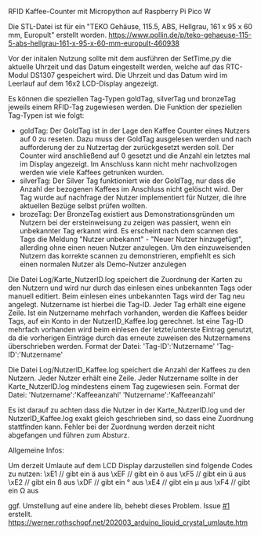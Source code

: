 RFID Kaffee-Counter mit Micropython auf Raspberry Pi Pico W

Die STL-Datei ist für ein "TEKO Gehäuse, 115.5, ABS, Hellgrau, 161 x 95 x 60 mm, Europult" erstellt worden.
https://www.pollin.de/p/teko-gehaeuse-115-5-abs-hellgrau-161-x-95-x-60-mm-europult-460938

Vor der initalen Nutzung sollte mit dem ausführen der SetTime.py die aktuelle Uhrzeit und das Datum eingestellt werden, welche auf das RTC-Modul DS1307 gespeichert wird. Die Uhrzeit und das Datum wird im Leerlauf auf dem 16x2 LCD-Display angezeigt.

Es können die speziellen Tag-Typen goldTag, silverTag und bronzeTag jeweils einem RFID-Tag zugewiesen werden.
Die Funktion der speziellen Tag-Typen ist wie folgt:
- goldTag:    Der GoldTag ist in der Lage den Kaffee Counter eines Nutzers auf 0 zu reseten. Dazu muss der GoldTag ausgelesen werden und nach aufforderung der zu Nutzertag der zurückgesetzt werden soll. Der Counter wird anschließend auf 0 gesetzt und die Anzahl ein letztes mal im Display angezeigt. Im Anschluss kann nicht mehr nachvollzogen werden wie viele Kaffees getrunken wurden.
- silverTag:  Der Silver Tag funktioniert wie der GoldTag, nur dass die Anzahl der bezogenen Kaffees im Anschluss nicht gelöscht wird. Der Tag wurde auf nachfrage der Nutzer implementiert für Nutzer, die ihre aktuellen Bezüge selbst prüfen wollten.
- brozeTag:   Der BronzeTag existiert aus Demonstrationsgründen um Nutzern bei der ersteinweisung zu zeigen was passiert, wenn ein unbekannter Tag erkannt wird. Es erscheint nach dem scannen des Tags die Meldung "Nutzer unbekannt" - "Neuer Nutzer hinzugefügt", allerding ohne einen neuen Nutzer anzulegen. Um den einzuweisenden Nutzern das korrekte scannen zu demonstrieren, empfiehlt es sich einen normalen Nutzer als Demo-Nutzer anzulegen

Die Datei Log/Karte_NutzerID.log speichert die Zuordnung der Karten zu den Nutzern und wird nur durch das einlesen eines unbekannten Tags oder manuell editiert. Beim einlesen eines unbekannten Tags wird der Tag neu angelegt. Nutzername ist hierbei die Tag-ID.
Jeder Tag erhält eine eigene Zeile. Ist ein Nutzername mehrfach vorhanden, werden die Kaffees beider Tags, auf ein Konto in der NutzerID_Kaffee.log gerechnet. Ist eine Tag-ID mehrfach vorhanden wird beim einlesen der letzte/unterste Eintrag genutzt, da die vorherigen Einträge durch das erneute zuweisen des Nutzernamens überschrieben werden.
Format der Datei:
'Tag-ID':'Nutzername'
'Tag-ID':'Nutzername'

Die Datei Log/NutzerID_Kaffee.log speichert die Anzahl der Kaffees zu den Nutzern. Jeder Nutzer erhält eine Zeile. Jeder Nutzername sollte in der Karte_NutzerID.log  mindestens einem Tag zugewiesen sein.
Format der Datei:
'Nutzername':'Kaffeeanzahl'
'Nutzername':'Kaffeeanzahl'

Es ist darauf zu achten dass die Nutzer in der Karte_NutzerID.log und der NutzerID_Kaffee.log exakt gleich geschrieben sind, so dass eine Zuordnung stattfinden kann. Fehler bei der Zuordnung werden derzeit nicht abgefangen und führen zum Absturz.



Allgemeine Infos:

Um derzeit Umlaute auf dem LCD Display darzustellen sind folgende Codes zu nutzen:
\xE1 // gibt ein ä aus
\xEF // gibt ein ö aus
\xF5 // gibt ein ü aus
\xE2 // gibt ein ß aus
\xDF // gibt ein ° aus
\xE4 // gibt ein µ aus
\xF4 // gibt ein Ω aus

ggf. Umstellung auf eine andere lib, behebt dieses Problem. Issue [#1](https://github.com/SimJaaenis/Kaffee-Counter/issues/1) erstellt.
https://werner.rothschopf.net/202003_arduino_liquid_crystal_umlaute.htm  